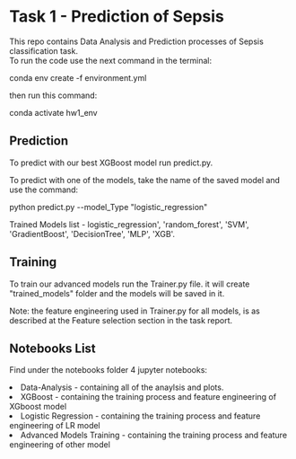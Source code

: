 # Task 1 - Prediction of Sepsis

This repo contains Data Analysis and Prediction processes of Sepsis classification task. <br> 
To run the code use the next command in the terminal:

conda env create -f environment.yml

then run this command:

conda activate hw1_env

## Prediction

To predict with our best XGBoost model run predict.py.

To predict with one of the models, take the name of the saved model and use the command:

python predict.py --model_Type "logistic_regression"

Trained Models list - logistic_regression', 'random_forest', 'SVM', 'GradientBoost', 'DecisionTree', 'MLP', 'XGB'.


## Training

To train our advanced models run the Trainer.py file. it will create "trained_models" folder and the models will be saved in it.

Note: the feature engineering used in Trainer.py for all models, is as described at the Feature selection section in the task report.

 
## Notebooks List
Find under the notebooks folder 4 jupyter notebooks:
<li> Data-Analysis - containing all of the anaylsis and plots. </li>
<li> XGBoost - containing the training process and feature engineering of XGboost model </li>
<li> Logistic Regression - containing the training process and feature engineering of LR model </li>
<li> Advanced Models Training - containing the training process and feature engineering of other model </li>
